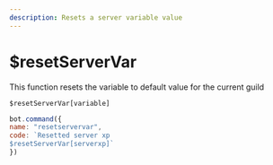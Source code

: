 ```yaml
---
description: Resets a server variable value
---
```


# $resetServerVar

This function resets the variable to default value for the current guild

```text
$resetServerVar[variable]
```

```javascript
bot.command({
name: "resetservervar",
code: `Resetted server xp
$resetServerVar[serverxp]`
})
```


